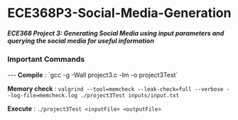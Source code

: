 # ECE368P3-Social-Media-Generation
<h5>ECE368 Project 3: Generating Social Media using input parameters and querying the social media for useful information</h5>

<h3>Important Commands</h3>
---
<b>Compile</b> : `gcc -g -Wall project3.c -lm -o project3Test`

<b>Memory check</b> : `valgrind --tool=memcheck --leak-check=full --verbose --log-file=memcheck.log ./project3Test inputs/input.txt`

<b>Execute</b> : `./project3Test <inputFile> <outputFile>`
